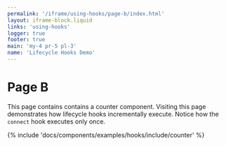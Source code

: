 ```yaml
---
permalink: '/iframe/using-hooks/page-b/index.html'
layout: iframe-block.liquid
links: 'using-hooks'
logger: true
footer: true
main: 'my-4 pr-5 pl-3'
name: 'Lifecycle Hooks Demo'
---
```


# Page B

This page contains contains a counter component. Visiting this page demonstrates how lifecycle hooks incrementally execute. Notice how the `connect` hook executes only once.

{% include 'docs/components/examples/hooks/include/counter' %}
